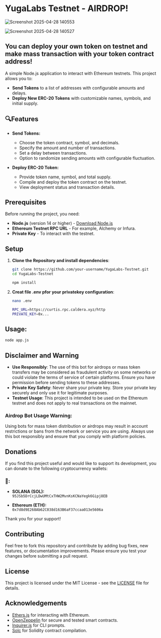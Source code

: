 # YugaLabs Testnet - AIRDROP!
![Screenshot 2025-04-28 140553](https://github.com/user-attachments/assets/1c56a07f-4afd-4d65-a103-1ec6489d0769)

![Screenshot 2025-04-28 140527](https://github.com/user-attachments/assets/dc406c86-d24f-4008-9caa-dd3293f206ad)
## You can deploy your own token on testnet and make mass transaction with your token contract address!


A simple Node.js application to interact with Ethereum testnets. This project allows you to:

- **Send Tokens** to a list of addresses with configurable amounts and delays.
- **Deploy New ERC-20 Tokens** with customizable names, symbols, and initial supply.

 ## 🔍Features

- **Send Tokens:**
  - Choose the token contract, symbol, and decimals.
  - Specify the amount and number of transactions.
  - Set a delay between transactions.
  - Option to randomize sending amounts with configurable fluctuation.
  
- **Deploy ERC-20 Token:**
  - Provide token name, symbol, and total supply.
  - Compile and deploy the token contract on the testnet.
  - View deployment status and transaction details.

## Prerequisites

Before running the project, you need:

- **Node.js** (version 14 or higher) - [Download Node.js](https://nodejs.org/)
- **Ethereum Testnet RPC URL** - For example, Alchemy or Infura.
- **Private Key** - To interact with the testnet.

## Setup

1. **Clone the Repository and install dependencies**:

   ```bash
   git clone https://github.com/your-username/YugaLabs-Testnet.git
   cd YugaLabs-Testnet
   ```
   ```bash
   npm install
   ```
2. **Creat file .env pfor your privatekey configuration**:
   ```bash
   nano .env
   ```
   ```bash
   RPC_URL=https://curtis.rpc.caldera.xyz/http
   PRIVATE_KEY=0x...
   ```
## Usage:
   ```bash
   node app.js
   ```


## Disclaimer and Warning

- **Use Responsibly**: The use of this bot for airdrops or mass token transfers may be considered as fraudulent activity on some networks or could violate the terms of service of certain platforms. Ensure you have permission before sending tokens to these addresses.
- **Private Key Safety**: Never share your private key. Store your private key securely and only use it for legitimate purposes.
- **Testnet Usage**: This project is intended to be used on the Ethereum testnet and does not apply to real transactions on the mainnet.

### Airdrop Bot Usage Warning:

Using bots for mass token distribution or airdrops may result in account restrictions or bans from the network or service you are using. Always use this bot responsibly and ensure that you comply with platform policies.

## Donations

If you find this project useful and would like to support its development, you can donate to the following cryptocurrency wallets:

  ### 🍻:

- **SOLANA (SOL):**  
  `95JSb5DrCcjLDwUMtCxTHW2MvnKsKCNaYegk6Gipj8EB`
  
- **Ethereum (ETH):**  
  `0x7d8d9E268Ab62C038d163B6aF37ccaa013e5606a`

Thank you for your support!

## Contributing

Feel free to fork this repository and contribute by adding bug fixes, new features, or documentation improvements. Please ensure you test your changes before submitting a pull request.

## License

This project is licensed under the MIT License - see the [LICENSE](LICENSE) file for details.

## Acknowledgements

- [Ethers.js](https://docs.ethers.io/) for interacting with Ethereum.
- [OpenZeppelin](https://openzeppelin.com/contracts/) for secure and tested smart contracts.
- [Inquirer.js](https://www.npmjs.com/package/inquirer) for CLI prompts.
- [Solc](https://github.com/ethereum/solidity) for Solidity contract compilation.

